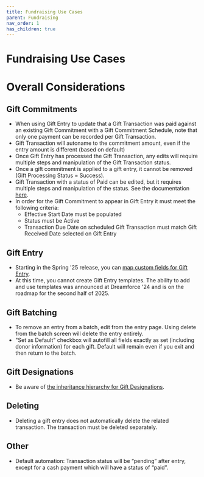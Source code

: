 ```yaml
---
title: Fundraising Use Cases
parent: Fundraising
nav_order: 1
has_children: true
---
```

# Fundraising Use Cases

# Overall Considerations

## Gift Commitments
* When using Gift Entry to update that a Gift Transaction was paid against an existing Gift Commitment with a Gift Commitment Schedule, note that only one payment can be recorded per Gift Transaction.
* Gift Transaction will autoname to the commitment amount, even if the entry amount is different (based on default)
* Once Gift Entry has processed the Gift Transaction, any edits will require multiple steps and manipulation of the Gift Transaction status.
* Once a gift commitment is applied to a gift entry, it cannot be removed (Gift Processing Status = Success).
* Gift Transaction with a status of Paid can be edited, but it requires multiple steps and manipulation of the status. See the documentation [here](https://help.salesforce.com/s/articleView?id=sfdo.npc_fr_gift_transactions.htm&type=5).
* In order for the Gift Commitment to appear in Gift Entry it must meet the following criteria:
    * Effective Start Date must be populated
    * Status must be Active
    * Transaction Due Date on scheduled Gift Transaction must match Gift Received Date selected on Gift Entry
## Gift Entry
* Starting in the Spring '25 release, you can [map custom fields for Gift Entry](https://help.salesforce.com/s/articleView?id=release-notes.rn_fundraising_improve_donor_relations_and_track_the_impact_of_gifts.htm&release=254&type=5).
* At this time, you cannot create Gift Entry templates. The ability to add and use templates was announced at Dreamforce '24 and is on the roadmap for the second half of 2025.
## Gift Batching
* To remove an entry from a batch, edit from the entry page. Using delete from the batch screen will delete the entry entirely.
* "Set as Default" checkbox will autofill all fields exactly as set (including donor information) for each gift. Default will remain even if you exit and then return to the batch.
## Gift Designations
* Be aware of [the inheritance hierarchy for Gift Designations](https://help.salesforce.com/s/articleView?id=sfdo.npc_fr_manage_designations.htm&type=5).
## Deleting 
* Deleting a gift entry does not automatically delete the related transaction.  The transaction must be deleted separately.
## Other
* Default automation: Transaction status will be “pending” after entry, except for a cash payment which will have a status of “paid”.

